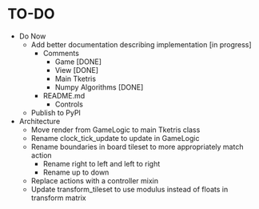 # TO-DO

- Do Now
    - Add better documentation describing implementation [in progress]
        - Comments
            - Game [DONE]
            - View [DONE]
            - Main Tketris
            - Numpy Algorithms [DONE]
        - README.md
            - Controls
    - Publish to PyPI
- Architecture
    - Move render from GameLogic to main Tketris class
    - Rename clock_tick_update to update in GameLogic
    - Rename boundaries in board tileset to more appropriately match action
        - Rename right to left and left to right
        - Rename up to down
    - Replace actions with a controller mixin
    - Update transform_tileset to use modulus instead of floats in transform matrix
